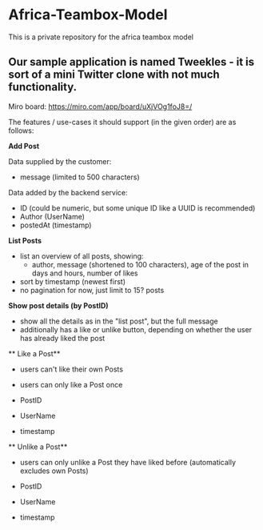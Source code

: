 # Africa-Teambox-Model
This is a private repository for the africa teambox model

## Our sample application is named Tweekles - it is sort of a mini Twitter clone with not much functionality.

Miro board: https://miro.com/app/board/uXjVOg1foJ8=/

The features / use-cases it should support (in the given order) are as follows:

**Add Post**

Data supplied by the customer:
* message (limited to 500 characters)

Data added by the backend service:
* ID (could be numeric, but some unique ID like a UUID is recommended)
* Author (UserName)
* postedAt (timestamp)

**List Posts**

* list an overview of all posts, showing:
  * author, message (shortened to 100 characters), age of the post in days and hours, number of likes
* sort by timestamp (newest first)
* no pagination for now, just limit to 15? posts
  
**Show post details (by PostID)**

* show all the details as in the "list post", but the full message
* additionally has a like or unlike button, depending on whether the user has already liked the post

** Like a Post**

* users can't like their own Posts
* users can only like a Post once

* PostID
* UserName
* timestamp


** Unlike a Post**

* users can only unlike a Post they have liked before (automatically excludes own Posts)

* PostID
* UserName
* timestamp
